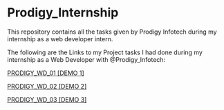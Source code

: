 # Prodigy_Internship
This repository contains all the tasks given by Prodigy Infotech during my internship as a web developer intern.

The following are the Links to my Project tasks I had done during my internship as a Web Developer with @Prodigy_Infotech:

[PRODIGY_WD_01 [DEMO 1]](https://F-Mariyam.github.io/Prodigy_Internship/PRODIGY_WD_01)

[PRODIGY_WD_02 [DEMO 2]](https://F-Mariyam.github.io/Prodigy_Internship/PRODIGY_WD_02)

[PRODIGY_WD_03 [DEMO 3]](https://F-Mariyam.github.io/Prodigy_Internship/PRODIGY_WD_03)
